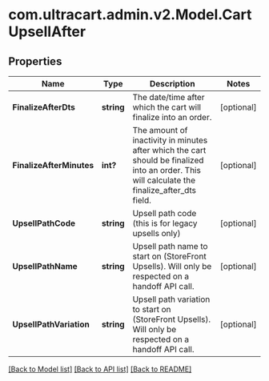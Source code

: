 # com.ultracart.admin.v2.Model.CartUpsellAfter
## Properties

Name | Type | Description | Notes
------------ | ------------- | ------------- | -------------
**FinalizeAfterDts** | **string** | The date/time after which the cart will finalize into an order. | [optional] 
**FinalizeAfterMinutes** | **int?** | The amount of inactivity in minutes after which the cart should be finalized into an order.  This will calculate the finalize_after_dts field. | [optional] 
**UpsellPathCode** | **string** | Upsell path code (this is for legacy upsells only) | [optional] 
**UpsellPathName** | **string** | Upsell path name to start on (StoreFront Upsells).  Will only be respected on a handoff API call. | [optional] 
**UpsellPathVariation** | **string** | Upsell path variation to start on (StoreFront Upsells).   Will only be respected on a handoff API call. | [optional] 


[[Back to Model list]](../README.md#documentation-for-models) [[Back to API list]](../README.md#documentation-for-api-endpoints) [[Back to README]](../README.md)

